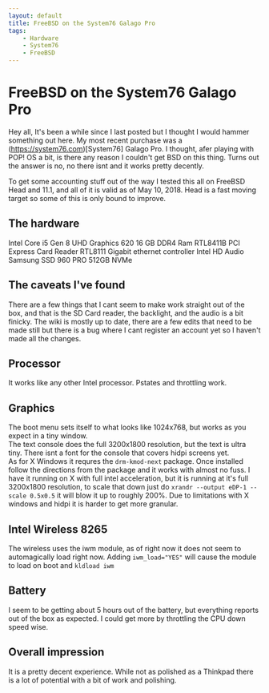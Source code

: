 ```yaml
---
layout: default
title: FreeBSD on the System76 Galago Pro
tags:
    - Hardware
    - System76
    - FreeBSD
---
```

# FreeBSD on the System76 Galago Pro

Hey all, It's been a while since I last posted but I thought I would hammer something out here. My most recent purchase was a (https://system76.com)[System76] Galago Pro. I thought, afer playing with POP! OS a bit, is there any reason I couldn't get BSD on this thing. Turns out the answer is no, no there isnt and it works pretty decently.

<!-- more -->

To get some accounting stuff out of the way I tested this all on FreeBSD Head and 11.1, and all of it is valid as of May 10, 2018. Head is a fast moving target so some of this is only bound to improve.

## The hardware
Intel Core i5 Gen 8
UHD Graphics 620
16 GB DDR4 Ram
RTL8411B PCI Express Card Reader
RTL8111 Gigabit ethernet controller
Intel HD Audio
Samsung SSD 960 PRO 512GB NVMe


## The caveats I've found
There are a few things that I cant seem to make work straight out of the box, and that is the SD Card reader, the backlight, and the audio is a bit finicky.
The wiki is mostly up to date, there are a few edits that need to be made still but there is a bug where I cant register an account yet so I haven't made all the changes.

## Processor
It works like any other Intel processor. Pstates and throttling work.

## Graphics
The boot menu sets itself to what looks like 1024x768, but works as you expect in a tiny window.  
The text console does the full 3200x1800 resolution, but the text is ultra tiny. There isnt a font for the console that covers hidpi screens yet.  
As for X Windows it requres the `drm-kmod-next` package. Once installed follow the directions from the package and it works with almost no fuss. I have it running on X with full intel acceleration, but it is running at it's full 3200x1800 resolution, to scale that down just do `xrandr --output eDP-1 --scale 0.5x0.5` it will blow it up to roughly 200%. Due to limitations with X windows and hidpi it is harder to get more granular.

## Intel Wireless 8265
The wireless uses the iwm module, as of right now it does not seem to automagically load right now. Adding `iwm_load="YES"` will cause the module to load on boot and `kldload iwm`

## Battery
I seem to be getting about 5 hours out of the battery, but everything reports out of the box as expected. I could get more by throttling the CPU down speed wise.

## Overall impression
It is a pretty decent experience. While not as polished as a Thinkpad there is a lot of potential with a bit of work and polishing.